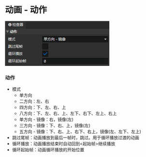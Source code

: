 # 动画 - 动作

![](img/animation-motion-1.png)

### 动作

- 模式
  - 单方向
  - 二方向：左、右
  - 四方向：下、左、右、上
  - 八方向：下、左、右、上、左下、右下、左上、右上
  - 单方向 - 镜像：右，镜像(左)
  - 三方向 - 镜像：下、右、上，镜像(左)
  - 五方向 - 镜像：下、右、上、右下、右上，镜像(左、左下、左上)
- 跳过尾帧：动画播放到最后一帧时，跳过。用于循环播放过渡的动画
- 循环播放：动画播放结束时自动回到<起始帧>继续播放
- 循环起始帧：动画循环播放的开始位置